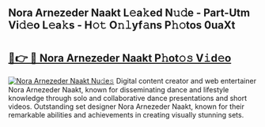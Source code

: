 ## Nora Arnezeder Naakt L𝚎a𝚔ed N𝚞𝚍e - Part-Utm Vi𝚍𝚎o L𝚎a𝚔s - H𝚘𝚝 O𝚗𝚕yf𝚊ns P𝚑𝚘tos 0uaXt

# <h2><a href="http://kfe14v.oniu.top/?m=Nora+Arnezeder+Naakt">🔗👉 🔴 Nora Arnezeder Naakt P𝚑ot𝚘𝚜 V𝚒d𝚎o</a></h2>

[![Nora Arnezeder Naakt Nu𝚍e𝚜](https://i.imgur.com/0qMVB7G.gif)](http://kfe14v.oniu.top/?m=Nora+Arnezeder+Naakt)
Digital content creator and web entertainer Nora Arnezeder Naakt, known for disseminating dance and lifestyle knowledge through solo and collaborative dance presentations and short videos. Outstanding set designer Nora Arnezeder Naakt, known for their remarkable abilities and achievements in creating visually stunning sets.  
